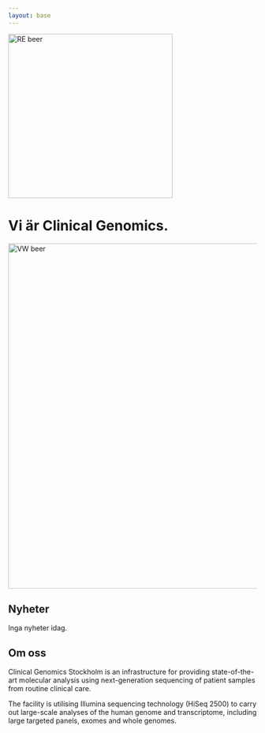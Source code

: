 ```yaml
---
layout: base
---
```


<img src="http://rikarderlandsson.se/images/IMG_0862.jpg" width="333" alt="RE beer">

# Vi är Clinical Genomics.
<img src="{{ '/assets/img/modernist-brewery.jpg' | prepend: site.baseurl }}" width="700" alt="VW beer">

## Nyheter
Inga nyheter idag.

## Om oss
Clinical Genomics Stockholm is an infrastructure for providing state-of-the-art molecular analysis using next-generation sequencing of patient samples from routine clinical care.

The facility is utilising Illumina sequencing technology (HiSeq 2500) to carry out large-scale analyses of the human genome and transcriptome, including large targeted panels, exomes and whole genomes.
